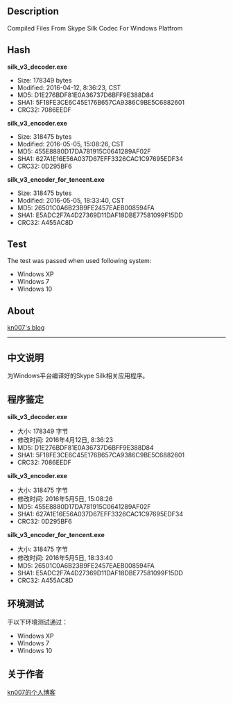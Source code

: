 ## Description
Compiled Files From Skype Silk Codec For Windows Platfrom

## Hash

<b>silk_v3_decoder.exe</b>
* Size: 178349 bytes
* Modified: 2016-04-12, 8:36:23, CST
* MD5: D1E276BDF81E0A36737D6BFF9E388D84
* SHA1: 5F18FE3CE6C45E176B657CA9386C9BE5C6882601
* CRC32: 7086EEDF

<b>silk_v3_encoder.exe</b>
* Size: 318475 bytes
* Modified: 2016-05-05, 15:08:26, CST
* MD5: 455E8880D17DA781915C0641289AF02F
* SHA1: 627A1E16E56A037D67EFF3326CAC1C97695EDF34
* CRC32: 0D295BF6

<b>silk_v3_encoder_for_tencent.exe</b>
* Size: 318475 bytes
* Modified: 2016-05-05, 18:33:40, CST
* MD5: 26501C0A6B23B9FE2457EAEB008594FA
* SHA1: E5ADC2F7A4D27369D11DAF18DBE77581099F15DD
* CRC32: A455AC8D

## Test

The test was passed when used following system:
* Windows XP
* Windows 7
* Windows 10

## About

[kn007's blog](https://kn007.net) 

***

## 中文说明
为Windows平台编译好的Skype Silk相关应用程序。

## 程序鉴定

<b>silk_v3_decoder.exe</b>
* 大小: 178349 字节
* 修改时间: 2016年4月12日, 8:36:23
* MD5: D1E276BDF81E0A36737D6BFF9E388D84
* SHA1: 5F18FE3CE6C45E176B657CA9386C9BE5C6882601
* CRC32: 7086EEDF

<b>silk_v3_encoder.exe</b>
* 大小: 318475 字节
* 修改时间: 2016年5月5日, 15:08:26
* MD5: 455E8880D17DA781915C0641289AF02F
* SHA1: 627A1E16E56A037D67EFF3326CAC1C97695EDF34
* CRC32: 0D295BF6

<b>silk_v3_encoder_for_tencent.exe</b>
* 大小: 318475 字节
* 修改时间: 2016年5月5日, 18:33:40
* MD5: 26501C0A6B23B9FE2457EAEB008594FA
* SHA1: E5ADC2F7A4D27369D11DAF18DBE77581099F15DD
* CRC32: A455AC8D

## 环境测试

于以下环境测试通过：
* Windows XP
* Windows 7
* Windows 10

## 关于作者

[kn007的个人博客](https://kn007.net) 
